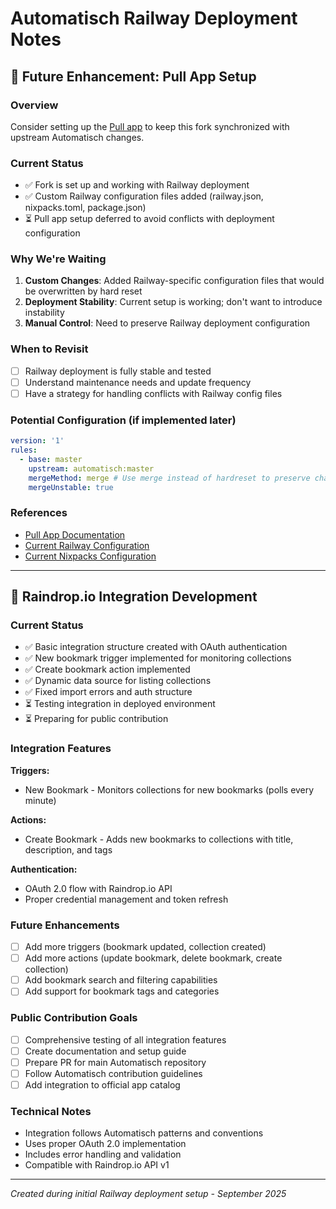 # Automatisch Railway Deployment Notes

## 🔄 Future Enhancement: Pull App Setup

### Overview

Consider setting up the [Pull app](https://wei.github.io/pull/) to keep this fork synchronized with upstream Automatisch changes.

### Current Status

- ✅ Fork is set up and working with Railway deployment
- ✅ Custom Railway configuration files added (railway.json, nixpacks.toml, package.json)
- ⏳ Pull app setup deferred to avoid conflicts with deployment configuration

### Why We're Waiting

1. **Custom Changes**: Added Railway-specific configuration files that would be overwritten by hard reset
2. **Deployment Stability**: Current setup is working; don't want to introduce instability
3. **Manual Control**: Need to preserve Railway deployment configuration

### When to Revisit

- [ ] Railway deployment is fully stable and tested
- [ ] Understand maintenance needs and update frequency
- [ ] Have a strategy for handling conflicts with Railway config files

### Potential Configuration (if implemented later)

```yaml
version: '1'
rules:
  - base: master
    upstream: automatisch:master
    mergeMethod: merge # Use merge instead of hardreset to preserve changes
    mergeUnstable: true
```

### References

- [Pull App Documentation](https://wei.github.io/pull/)
- [Current Railway Configuration](./railway.json)
- [Current Nixpacks Configuration](./nixpacks.toml)

---

## 🚀 Raindrop.io Integration Development

### Current Status

- ✅ Basic integration structure created with OAuth authentication
- ✅ New bookmark trigger implemented for monitoring collections
- ✅ Create bookmark action implemented
- ✅ Dynamic data source for listing collections
- ✅ Fixed import errors and auth structure
- ⏳ Testing integration in deployed environment
- ⏳ Preparing for public contribution

### Integration Features

**Triggers:**

- New Bookmark - Monitors collections for new bookmarks (polls every minute)

**Actions:**

- Create Bookmark - Adds new bookmarks to collections with title, description, and tags

**Authentication:**

- OAuth 2.0 flow with Raindrop.io API
- Proper credential management and token refresh

### Future Enhancements

- [ ] Add more triggers (bookmark updated, collection created)
- [ ] Add more actions (update bookmark, delete bookmark, create collection)
- [ ] Add bookmark search and filtering capabilities
- [ ] Add support for bookmark tags and categories

### Public Contribution Goals

- [ ] Comprehensive testing of all integration features
- [ ] Create documentation and setup guide
- [ ] Prepare PR for main Automatisch repository
- [ ] Follow Automatisch contribution guidelines
- [ ] Add integration to official app catalog

### Technical Notes

- Integration follows Automatisch patterns and conventions
- Uses proper OAuth 2.0 implementation
- Includes error handling and validation
- Compatible with Raindrop.io API v1

---

_Created during initial Railway deployment setup - September 2025_

